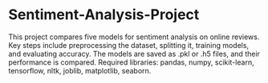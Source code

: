 # Sentiment-Analysis-Project
This project compares five models for sentiment analysis on online reviews. Key steps include preprocessing the dataset, splitting it, training models, and evaluating accuracy. The models are saved as .pkl or .h5 files, and their performance is compared. Required libraries: pandas, numpy, scikit-learn, tensorflow, nltk, joblib, matplotlib, seaborn.
